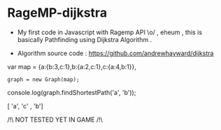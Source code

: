 # RageMP-dijkstra

- My first code in Javascript with Ragemp API \o/ , eheum , this is basically Pathfinding using Dijkstra Algorithm . 

- Algorithm source code : https://github.com/andrewhayward/dijkstra 

var map = {a:{b:3,c:1},b:{a:2,c:1},c:{a:4,b:1}},

	graph = new Graph(map);
	
console.log(graph.findShortestPath('a', 'b'));

[ 'a', 'c' , 'b']



/!\ NOT TESTED YET IN GAME /!\
